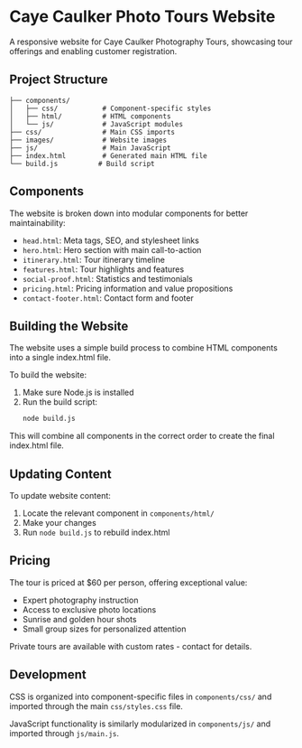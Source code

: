 # Caye Caulker Photo Tours Website

A responsive website for Caye Caulker Photography Tours, showcasing tour offerings and enabling customer registration.

## Project Structure

```
├── components/
│   ├── css/           # Component-specific styles
│   ├── html/          # HTML components
│   └── js/            # JavaScript modules
├── css/               # Main CSS imports
├── images/            # Website images
├── js/                # Main JavaScript
├── index.html         # Generated main HTML file
└── build.js          # Build script
```

## Components

The website is broken down into modular components for better maintainability:

- `head.html`: Meta tags, SEO, and stylesheet links
- `hero.html`: Hero section with main call-to-action
- `itinerary.html`: Tour itinerary timeline
- `features.html`: Tour highlights and features
- `social-proof.html`: Statistics and testimonials
- `pricing.html`: Pricing information and value propositions
- `contact-footer.html`: Contact form and footer

## Building the Website

The website uses a simple build process to combine HTML components into a single index.html file.

To build the website:

1. Make sure Node.js is installed
2. Run the build script:
   ```bash
   node build.js
   ```

This will combine all components in the correct order to create the final index.html file.

## Updating Content

To update website content:

1. Locate the relevant component in `components/html/`
2. Make your changes
3. Run `node build.js` to rebuild index.html

## Pricing

The tour is priced at $60 per person, offering exceptional value:
- Expert photography instruction
- Access to exclusive photo locations
- Sunrise and golden hour shots
- Small group sizes for personalized attention

Private tours are available with custom rates - contact for details.

## Development

CSS is organized into component-specific files in `components/css/` and imported through the main `css/styles.css` file.

JavaScript functionality is similarly modularized in `components/js/` and imported through `js/main.js`.
